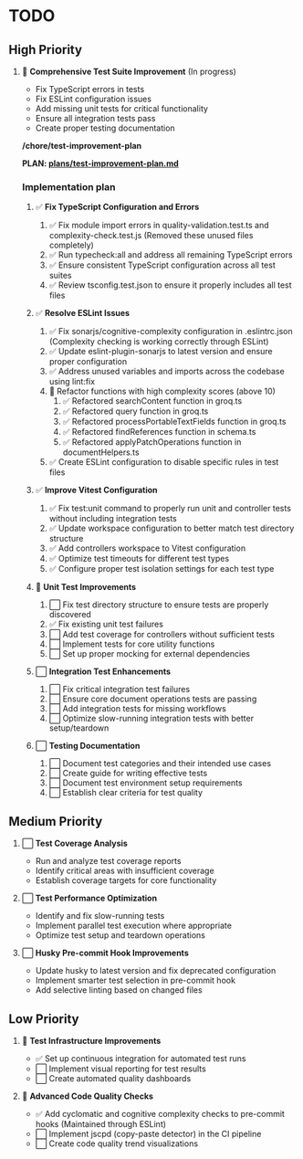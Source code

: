# TODO

## High Priority
1. 🔄 **Comprehensive Test Suite Improvement**  (In progress) 
   - Fix TypeScript errors in tests
   - Fix ESLint configuration issues
   - Add missing unit tests for critical functionality
   - Ensure all integration tests pass
   - Create proper testing documentation

   **/chore/test-improvement-plan**

   **PLAN: [plans/test-improvement-plan.md](plans/test-improvement-plan.md)**

   ### Implementation plan
   1. ✅ **Fix TypeScript Configuration and Errors**
      1. ✅ Fix module import errors in quality-validation.test.ts and complexity-check.test.js (Removed these unused files completely)
      2. ✅ Run typecheck:all and address all remaining TypeScript errors
      3. ✅ Ensure consistent TypeScript configuration across all test suites
      4. ✅ Review tsconfig.test.json to ensure it properly includes all test files

   2. ✅ **Resolve ESLint Issues**
      1. ✅ Fix sonarjs/cognitive-complexity configuration in .eslintrc.json (Complexity checking is working correctly through ESLint)
      2. ✅ Update eslint-plugin-sonarjs to latest version and ensure proper configuration
      3. ✅ Address unused variables and imports across the codebase using lint:fix
      4. 🔄 Refactor functions with high complexity scores (above 10)
         1. ✅ Refactored searchContent function in groq.ts
         2. ✅ Refactored query function in groq.ts
         3. ✅ Refactored processPortableTextFields function in groq.ts
         4. ✅ Refactored findReferences function in schema.ts
         5. ✅ Refactored applyPatchOperations function in documentHelpers.ts
      5. ✅ Create ESLint configuration to disable specific rules in test files

   3. ✅ **Improve Vitest Configuration**
      1. ✅ Fix test:unit command to properly run unit and controller tests without including integration tests
      2. ✅ Update workspace configuration to better match test directory structure
      3. ✅ Add controllers workspace to Vitest configuration
      4. ✅ Optimize test timeouts for different test types
      5. ✅ Configure proper test isolation settings for each test type

   4. 🔄 **Unit Test Improvements**
      1. ⬜ Fix test directory structure to ensure tests are properly discovered
      2. ✅ Fix existing unit test failures
      3. ⬜ Add test coverage for controllers without sufficient tests
      4. ⬜ Implement tests for core utility functions
      5. ⬜ Set up proper mocking for external dependencies

   5. ⬜ **Integration Test Enhancements**
      1. ⬜ Fix critical integration test failures
      2. ⬜ Ensure core document operations tests are passing
      3. ⬜ Add integration tests for missing workflows
      4. ⬜ Optimize slow-running integration tests with better setup/teardown

   6. ⬜ **Testing Documentation**
      1. ⬜ Document test categories and their intended use cases
      2. ⬜ Create guide for writing effective tests
      3. ⬜ Document test environment setup requirements
      4. ⬜ Establish clear criteria for test quality

## Medium Priority
1. ⬜ **Test Coverage Analysis**
   - Run and analyze test coverage reports
   - Identify critical areas with insufficient coverage
   - Establish coverage targets for core functionality

2. ⬜ **Test Performance Optimization**
   - Identify and fix slow-running tests
   - Implement parallel test execution where appropriate
   - Optimize test setup and teardown operations

3. ⬜ **Husky Pre-commit Hook Improvements**
   - Update husky to latest version and fix deprecated configuration
   - Implement smarter test selection in pre-commit hook
   - Add selective linting based on changed files

## Low Priority
1. 🔄 **Test Infrastructure Improvements**
   - ✅ Set up continuous integration for automated test runs
   - ⬜ Implement visual reporting for test results
   - ⬜ Create automated quality dashboards

2. 🔄 **Advanced Code Quality Checks**
   - ✅ Add cyclomatic and cognitive complexity checks to pre-commit hooks (Maintained through ESLint)
   - ⬜ Implement jscpd (copy-paste detector) in the CI pipeline
   - ⬜ Create code quality trend visualizations

